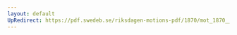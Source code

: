 ```yaml
---
layout: default
UpRedirect: https://pdf.swedeb.se/riksdagen-motions-pdf/1870/mot_1870__ak__00152/mot_1870__ak__00152_001.pdf
---
```

